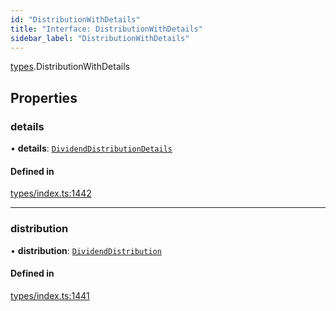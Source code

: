 ```yaml
---
id: "DistributionWithDetails"
title: "Interface: DistributionWithDetails"
sidebar_label: "DistributionWithDetails"
---
```


[types](../../../modules/Types/Types.md).DistributionWithDetails

## Properties

### details

• **details**: [`DividendDistributionDetails`](../../API/Entities/DividendDistribution/Types/DividendDistributionDetails/DividendDistributionDetails.md)

#### Defined in

[types/index.ts:1442](https://github.com/PolymeshAssociation/polymesh-sdk/blob/d4e2c127f/src/types/index.ts#L1442)

___

### distribution

• **distribution**: [`DividendDistribution`](../../../classes/API/Entities/DividendDistribution/DividendDistribution.md)

#### Defined in

[types/index.ts:1441](https://github.com/PolymeshAssociation/polymesh-sdk/blob/d4e2c127f/src/types/index.ts#L1441)

